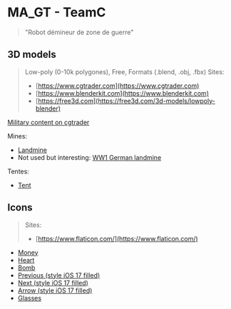 # MA_GT - TeamC

> "Robot démineur de zone de guerre"

## 3D models

> Low-poly (0-10k polygones), Free, Formats (.blend, .obj, .fbx)
> Sites:
> - [https://www.cgtrader.com](https://www.cgtrader.com)
> - [https://www.blenderkit.com](https://www.blenderkit.com)
> - [https://free3d.com](https://free3d.com/3d-models/lowpoly-blender)

[Military content on cgtrader](https://www.cgtrader.com/3d-models/military?free=1&low_poly=1&polygon_range%5B%5D=range_0_5000&polygon_range%5B%5D=range_5000_10000&file_types%5B%5D=12&file_types%5B%5D=5&file_types%5B%5D=21)

Mines:
- [Landmine](https://www.cgtrader.com/free-3d-models/military/other/landnine)
- Not used but interesting: [WW1 German landmine](https://www.cgtrader.com/free-3d-models/military/rocketry/ww1-german-landmine-tellermine-asset)

Tentes:
- [Tent](https://www.cgtrader.com/free-3d-models/exterior/other/military-tent-3d0bca7a-e2ec-4f3e-a043-c98468a9a187)

## Icons

> Sites:
> - [https://www.flaticon.com/](https://www.flaticon.com/)

- [Money](https://www.flaticon.com/free-icon/money_12740855?term=money&page=1&position=7&origin=search&related_id=12740855)
- [Heart](https://www.flaticon.com/free-icon/heart_14959892?term=robotic+heart&page=2&position=13&origin=search&related_id=14959892)
- [Bomb](https://www.flaticon.com/free-icon/bomb_891013?term=bomb&page=1&position=12&origin=search&related_id=891013)
- [Previous (style iOS 17 filled)](https://icons8.com/icons/set/previous--white)
- [Next (style iOS 17 filled)](https://icons8.com/icons/set/next--white)
- [Arrow (style iOS 17 filled)](https://icons8.com/icons/set/arrow--white)
- [Glasses](https://www.flaticon.com/free-icon/telescope_1355898?term=telescope&page=1&position=25&origin=search&related_id=1355898)